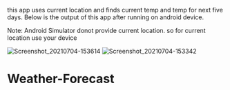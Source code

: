 this app uses current location and finds current temp and temp for next five days.
Below is the output of this app after running on android device.

Note: Android Simulator donot provide current location. so for current location use your device


![Screenshot_20210704-153614](https://user-images.githubusercontent.com/74084740/124381132-6dec8680-dcde-11eb-948a-865c9ee21686.png)
![Screenshot_20210704-153342](https://user-images.githubusercontent.com/74084740/124381133-73e26780-dcde-11eb-8952-b918023a3665.png)
# Weather-Forecast
